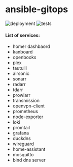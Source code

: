 # ansible-gitops

![deployment](https://github.com/anthonymolinari/ansible-gitops/actions/workflows/deploy.yml/badge.svg)
![tests](https://github.com/anthonymolinari/ansible-gitops/actions/workflows/tests.yml/badge.svg)

#### List of services:
  - homer dashbaord
  - kanboard
  - openbooks
  - plex
  - tautulli
  - airsonic
  - sonarr
  - radarr
  - tdarr
  - prowlarr
  - transmission
  - openvpn-client
  - prometheus
  - node-exporter
  - loki
  - promtail
  - grafana
  - duckdns
  - wireguard
  - home-assistant
  - mosquitto
  - bind dns server

